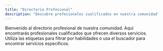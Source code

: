 ```yaml
---
title: "Directorio Profesional"
description: "Descubre profesionales cualificados en nuestra comunidad"
---
```


Bienvenido al directorio profesional de nuestra comunidad. Aquí encontrarás profesionales cualificados que ofrecen diversos servicios. Utiliza las etiquetas para filtrar por habilidades o usa el buscador para encontrar servicios específicos.